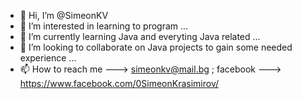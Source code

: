- 👋 Hi, I’m @SimeonKV
- 👀 I’m interested in learning to program ...
- 🌱 I’m currently learning Java and everyting Java related ...
- 💞️ I’m looking to collaborate on Java projects to gain some needed experience ...
- 📫 How to reach me ---> simeonkv@mail.bg ; facebook ---> https://www.facebook.com/0SimeonKrasimirov/

<!---
SimeonKV/SimeonKV is a ✨ special ✨ repository because its `README.md` (this file) appears on your GitHub profile.
You can click the Preview link to take a look at your changes.
--->

